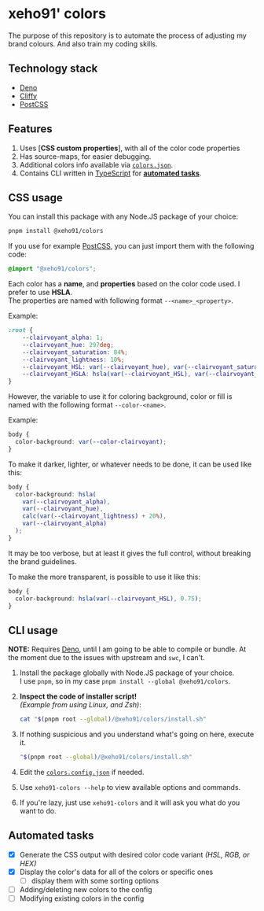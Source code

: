 # xeho91' colors

The purpose of this repository is to automate the process of adjusting my brand
colours. And also train my coding skills.

## Technology stack

- [Deno]
- [Cliffy]
- [PostCSS]

[Deno]: https://github.com/denoland/deno/
[Cliffy]: https://github.com/c4spar/deno-cliffy/
[PostCSS]: https://github.com/postcss/postcss/

## Features

1. Uses [**CSS custom properties**], with all of the color code properties
2. Has source-maps, for easier debugging.
3. Additional colors info available via [`colors.json`](./dist/colors.json).
4. Contains CLI written in [TypeScript] for [**automated tasks**](#automated-tasks).

[CSS custom properties]: https://developer.mozilla.org/en-US/docs/Web/CSS/--*/
[TypeScript]: https://github.com/microsoft/typescript/

## CSS usage

You can install this package with any Node.JS package of your choice:

```sh
pnpm install @xeho91/colors
```

If you use for example [PostCSS], you can just import them with the following
code:

```css
@import "@xeho91/colors";
```

Each color has a **name**, and **properties** based on the color code used. I
prefer to use **HSLA**.\
The properties are named with following format `--<name>_<property>`.

Example:

```css
:root {
	--clairvoyant_alpha: 1;
	--clairvoyant_hue: 297deg;
	--clairvoyant_saturation: 84%;
	--clairvoyant_lightness: 10%;
	--clairvoyant_HSL: var(--clairvoyant_hue), var(--clairvoyant_saturation), var(--clairvoyant_lightness);
	--clairvoyant_HSLA: hsla(var(--clairvoyant_HSL), var(--clairvoyant_alpha));
}
```

However, the variable to use it for coloring background, color or fill is named
with the following format `--color-<name>`.

Example:

```css
body {
  color-background: var(--color-clairvoyant);
}
```

To make it darker, lighter, or whatever needs to be done, it can be used like
this:

```css
body {
  color-background: hsla(
    var(--clairvoyant_alpha),
    var(--clairvoyant_hue),
    calc(var(--clairvoyant_lightness) + 20%),
    var(--clairvoyant_alpha)
  );
}
```

It may be too verbose, but at least it gives the full control, without breaking
the brand guidelines.

To make the more transparent, is possible to use it like this:

```css
body {
  color-background: hsla(var(--clairvoyant_HSL), 0.75);
}
```

## CLI usage

**NOTE:** Requires [Deno], until I am going to be able to compile or bundle.
At the moment due to the issues with upstream and `swc`, I can't.

1. Install the package globally with Node.JS package of your choice.\
   I use `pnpm`, so in my case `pnpm install --global @xeho91/colors`.
2. **Inspect the code of installer script!**\
   _(Example from using Linux, and Zsh)_:

   ```sh
   cat "$(pnpm root --global)/@xeho91/colors/install.sh"
   ```

3. If nothing suspicious and you understand what's going on here, execute it.

   ```sh
   "$(pnpm root --global)/@xeho91/colors/install.sh"
   ```

4. Edit the [`colors.config.json`](./colors.config.json) if needed.
5. Use `xeho91-colors --help` to view available options and commands.
6. If you're lazy, just use `xeho91-colors` and it will ask you what do you
   want to do.

## Automated tasks

- [x] Generate the CSS output with desired color code variant _(HSL, RGB, or HEX)_
- [x] Display the color's data for all of the colors or specific ones
  - [ ] display them with some sorting options
- [ ] Adding/deleting new colors to the config
- [ ] Modifying existing colors in the config
